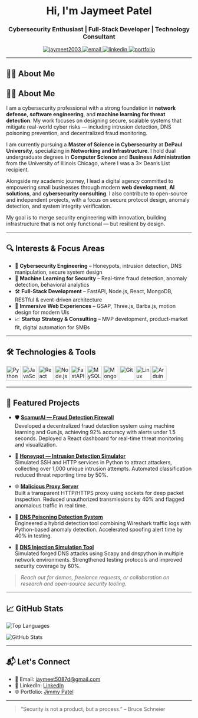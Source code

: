 <h1 align="center">Hi, I'm Jaymeet Patel</h1>
<h3 align="center">Cybersecurity Enthusiast | Full-Stack Developer | Technology Consultant</h3>

<p align="center">
  <a href="https://github.com/jaymeet2003">
    <img src="https://komarev.com/ghpvc/?username=jaymeet2003&label=Profile%20views&color=0e75b6&style=flat" alt="jaymeet2003" />
  </a>
  <a href="mailto:jaymeetofficial13@gmail.com">
    <img src="https://img.shields.io/badge/Email-jaymeet5087d@gmail.com-red?style=flat&logo=gmail" alt="email" />
  </a>
  <a href="https://www.linkedin.com/in/jaymeet2003/" target="_blank">
    <img src="https://img.shields.io/badge/LinkedIn-Jaymeet%20Patel-blue?style=flat&logo=linkedin" alt="linkedin" />
  </a>
  <a href="https://jaymeet2003.github.io/" target="_blank">
    <img src="https://img.shields.io/badge/Portfolio-Visit-green?style=flat&logo=githubpages" alt="portfolio" />
  </a>
</p>

---

## 🧑‍💼 About Me

## 🧑‍💼 About Me

I am a cybersecurity professional with a strong foundation in **network defense**, **software engineering**, and **machine learning for threat detection**. My work focuses on designing secure, scalable systems that mitigate real-world cyber risks — including intrusion detection, DNS poisoning prevention, and decentralized fraud monitoring.

I am currently pursuing a **Master of Science in Cybersecurity** at **DePaul University**, specializing in **Networking and Infrastructure**. I hold dual undergraduate degrees in **Computer Science** and **Business Administration** from the University of Illinois Chicago, where I was a 3× Dean’s List recipient.

Alongside my academic journey, I lead a digital agency committed to empowering small businesses through modern **web development**, **AI solutions**, and **cybersecurity consulting**. I also contribute to open-source and independent projects, with a focus on secure protocol design, anomaly detection, and system integrity verification.

My goal is to merge security engineering with innovation, building infrastructure that is not only functional — but resilient by design.


---

## 🔍 Interests & Focus Areas

- 🔐 **Cybersecurity Engineering** – Honeypots, intrusion detection, DNS manipulation, secure system design  
- 🧠 **Machine Learning for Security** – Real-time fraud detection, anomaly detection, behavioral analytics  
- 🛠️ **Full-Stack Development** – FastAPI, Node.js, React, MongoDB, RESTful & event-driven architecture  
- 🎨 **Immersive Web Experiences** – GSAP, Three.js, Barba.js, motion design for modern UIs  
- 📈 **Startup Strategy & Consulting** – MVP development, product-market fit, digital automation for SMBs  

---

## 🛠️ Technologies & Tools

<p align="left">
  <img src="https://cdn.jsdelivr.net/gh/devicons/devicon/icons/python/python-original.svg" width="40" alt="Python"/>
  <img src="https://cdn.jsdelivr.net/gh/devicons/devicon/icons/javascript/javascript-original.svg" width="40" alt="JavaScript"/>
  <img src="https://cdn.jsdelivr.net/gh/devicons/devicon/icons/react/react-original.svg" width="40" alt="React"/>
  <img src="https://cdn.jsdelivr.net/gh/devicons/devicon/icons/nodejs/nodejs-original.svg" width="40" alt="Node.js"/>
  <img src="https://cdn.jsdelivr.net/gh/devicons/devicon/icons/fastapi/fastapi-original.svg" width="40" alt="FastAPI"/>
  <img src="https://cdn.jsdelivr.net/gh/devicons/devicon/icons/mysql/mysql-original.svg" width="40" alt="MySQL"/>
  <img src="https://cdn.jsdelivr.net/gh/devicons/devicon/icons/mongodb/mongodb-original.svg" width="40" alt="MongoDB"/>
  <img src="https://cdn.jsdelivr.net/gh/devicons/devicon/icons/git/git-original.svg" width="40" alt="Git"/>
  <img src="https://cdn.jsdelivr.net/gh/devicons/devicon/icons/linux/linux-original.svg" width="40" alt="Linux"/>
  <img src="https://cdn.jsdelivr.net/gh/devicons/devicon/icons/arduino/arduino-original.svg" width="40" alt="Arduino"/>
</p>

---

## 💼 Featured Projects

- 🛡️ [**ScamurAI — Fraud Detection Firewall**](https://github.com/Jaymeet2003/ScamurAI)  
  Developed a decentralized fraud detection system using machine learning and Gun.js, achieving 92% accuracy with alerts under 1.5 seconds. Deployed a React dashboard for real-time threat monitoring and visualization.

- 🎯 [**Honeypot — Intrusion Detection Simulator**](https://github.com/Jaymeet2003/Honeypot)  
  Simulated SSH and HTTP services in Python to attract attackers, collecting over 1,000 unique intrusion attempts. Automated classification reduced threat reporting time by 50%.

- 🌐 [**Malicious Proxy Server**](https://github.com/Jaymeet2003/Malicious-Proxy)  
  Built a transparent HTTP/HTTPS proxy using sockets for deep packet inspection. Reduced unauthorized transmissions by 40% and flagged anomalous traffic in real time.

- 🧪 [**DNS Poisoning Detection System**](https://github.com/Jaymeet2003/DNS-poisoining-Detector)  
  Engineered a hybrid detection tool combining Wireshark traffic logs with Python-based anomaly detection. Accelerated spoofing alert time by 40% in testing.

- 🧬 [**DNS Injection Simulation Tool**](https://github.com/Jaymeet2003/DNS-poisoining-Detector)  
  Simulated forged DNS attacks using Scapy and dnspython in multiple network environments. Strengthened testing protocols and improved security coverage by 60%.


> _Reach out for demos, freelance requests, or collaboration on research and open-source security tooling._

---

## 📈 GitHub Stats

<p align="left">
  <img src="https://github-readme-stats.vercel.app/api/top-langs/?username=jaymeet2003&layout=compact&hide=html,css&theme=default" alt="Top Languages" />
</p>
<p align="left">
  <img src="https://github-readme-stats.vercel.app/api?username=jaymeet2003&show_icons=true&theme=default&hide=contribs" alt="GitHub Stats" />
</p>

---

## 📬 Let's Connect

- 📧 Email: [jaymeet5087d@gmail.com](mailto:jaymeet5087d@gmail.com)  
- 🔗 LinkedIn: [LinkedIn](https://linkedin.com/in/jaymeet2003)  
- 🌐 Portfolio: [Jimmy Patel](https://jaymeet2003.github.io/Portfolio)

---

> “Security is not a product, but a process.” – Bruce Schneier
